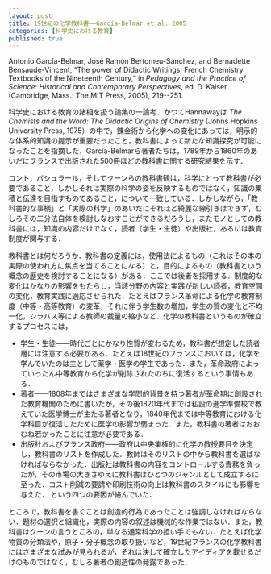 ```yaml
---
layout: post
title: 19世紀の化学教科書——García-Belmar et al. 2005
categories: [科学史における教育]
published: true
---
```


Antonio García-Belmar, José Ramón Bertomeu-Sánchez, and Bernadette Bensaude-Vincent, “The power of Didactic Writings: French Chemistry Textbooks of the Nineteenth Century,” in _Pedagogy and the Practice of Science: Historical and Contemporary Perspectives_, ed. D. Kaiser (Cambridge, Mass.: The MIT Press, 2005), 219--251.

科学史における教育の諸相を扱う論集の一論考．かつてHannawayは _The Chemists and the Word: The Didactic Origins of Chemistry_ (Johns Hopkins University Press, 1975）の中で，錬金術から化学への変化にあっては，明示的な体系的知識の提示が重要だったこと，教科書によって新たな知識探究が可能になったことを指摘した．García-Belmarら著者たちは，1789年から1860年のあいだにフランスで出版された500冊ほどの教科書に関する研究結果を示す．

コント，バシュラール，そしてクーンらの教科書観は，科学にとって教科書が必要であること，しかしそれは実際の科学の姿を反映するものではなく，知識の集積と伝達を目指すものであること，について一致している．しかしながら，「教科書的な事柄」と「実際の科学」のあいだにそれほど綺麗な線引きはできず，むしろその二分法自体を検討しなおすことができるだろうし，またモノとしての教科書には，知識の内容だけでなく，読者（学生・生徒）や出版社，あるいは教育制度が関与する．

教科書とは何だろうか．教科書の定義には，使用法によるもの（これはその本の実際の使われ方に焦点を当てることになる）と，目的によるもの（教科書という概念の歴史を検討することになる）がある．ここでは後者を採用する．制度的な変化はかなりの影響をもたらし，当該分野の内容と実践が新しい読者，教育空間の変化，教育実践に適応させられた．たとえばフランス革命による化学の教育制度（中等・高等教育）の変革，それに伴う学生数の増加，学生の質の変化と不均一化，シラバス等による教師の裁量の縮小など．化学の教科書というものが確立するプロセスには，
* 学生・生徒——時代ごとにかなり性質が変わるため，教科書が想定した読者層には注意する必要がある．たとえば18世紀のフランスにおいては，化学を学んでいたのは主として薬学・医学の学生であった．また，革命政府によっていったん中等教育から化学が削除されたのちに復活するという事情もある．
* 著者——1808年まではさまざまな学問的背景を持つ著者が革命期に創設された教育機関のために書いたが，その後1820年代までは私設の進学準備校で教えていた医学博士が主たる著者となり，1840年代までは中等教育における化学科目が復活したために医学の影響が弱まった．また，教科書の著者はおおむね若かったことに注意が必要である．
* 出版社およびフランス政府——政府は中央集権的に化学の教授要目を決定し，教科書のリストを作成した．教師はそのリストの中から教科書を選ばなければならなかった．出版社は教科書の内容をコントロールする責務を負ったが，その市場の大きさゆえに教科書はひとつのジャンルとして成立するに至った．コスト削減の要請や印刷技術の向上は教科書のスタイルにも影響を与えた．
という四つの要因が絡んでいた．

ところで，教科書を書くことは創造的行為であったことは強調しなければならない．題材の選択と組織化，実際の内容の叙述は機械的な作業ではない．また，教科書はクーンの言うところの，単なる通常科学の担い手でもない．たとえば化学物質の分類法や，原子・分子概念の取り扱いなど，19世紀フランスの化学教科書にはさまざまな試みが見られるが，それは決して確立したアイディアを載せるだけのものではなく，むしろ著者の創造性の発露であった．




